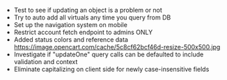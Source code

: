 * Test to see if updating an object is a problem or not
* Try to auto add all virtuals any time you query from DB
* Set up the navigation system on mobile
* Restrict account fetch endpoint to admins ONLY
* Added status colors and reference data https://image.opencart.com/cache/5c8cf62bcf46d-resize-500x500.jpg
* Investigate if "updateOne" query calls can be defaulted to include validation and context
* Eliminate capitalizing on client side for newly case-insensitive fields